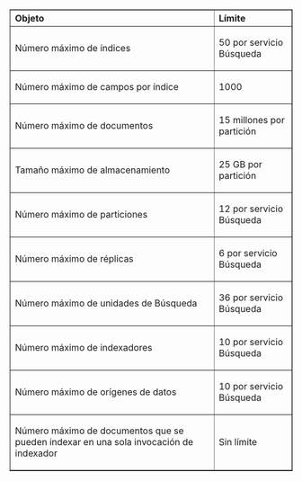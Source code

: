 <table cellspacing="0" border="1">
<tr>
  <th align="left" valign="middle">Objeto</th>
  <th align="left" valign="middle">Límite</th>
</tr>
<tr>
  <td><p>Número máximo de índices</p></td>
  <td><p>50 por servicio Búsqueda</p></td>
</tr>
<tr>
  <td><p>Número máximo de campos por índice</p></td>
  <td><p>1000</p></td>
</tr>
<tr>
  <td><p>Número máximo de documentos</p></td>
  <td><p>15 millones por partición</p></td>
</tr>
<tr>
  <td><p>Tamaño máximo de almacenamiento</p></td>
  <td><p>25&#160;GB por partición</p></td>
<tr>
  <td><p>Número máximo de particiones</p></td>
  <td><p>12 por servicio Búsqueda</p></td>
</tr>
<tr>
  <td><p>Número máximo de réplicas</p></td>
  <td><p>6 por servicio Búsqueda</p></td>
</tr>
<tr>
  <td><p>Número máximo de unidades de Búsqueda</p></td>
  <td><p>36 por servicio Búsqueda</p></td>
</tr>
<tr>
  <td><p>Número máximo de indexadores</p></td>
  <td><p>10 por servicio Búsqueda</p></td>
</tr>
<tr>
  <td><p>Número máximo de orígenes de datos</p></td>
  <td><p>10 por servicio Búsqueda</p></td>
</tr>
<tr>
  <td><p>Número máximo de documentos que se pueden indexar en una sola invocación de indexador</p></td>
  <td><p>Sin límite</p></td>
</tr>
</table>

<!---HONumber=July15_HO4-->